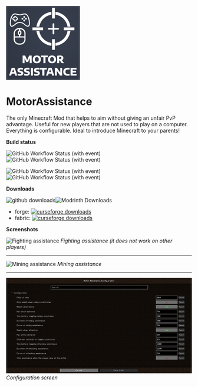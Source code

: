 <img src=".github/assets/motor-assistance-icon.png" alt="drawing" width="200"/>

# MotorAssistance

The only Minecraft Mod that helps to aim without giving an unfair PvP advantage. Useful for new players that are
not used to play on a computer. Everything is configurable. Ideal to introduce Minecraft to your parents!

**Build status**

![GitHub Workflow Status (with event)](https://img.shields.io/github/actions/workflow/status/lilgallon/AimAssistanceMod/build-fabric.yaml?style=for-the-badge&logo=gradle&label=fabric%20build)![GitHub Workflow Status (with event)](https://img.shields.io/github/actions/workflow/status/lilgallon/AimAssistanceMod/release-fabric.yaml?style=for-the-badge&logo=flatpak&logoColor=white&label=fabric%20release)

![GitHub Workflow Status (with event)](https://img.shields.io/github/actions/workflow/status/lilgallon/AimAssistanceMod/build-neoforge.yaml?style=for-the-badge&logo=gradle&label=forge%20build)![GitHub Workflow Status (with event)](https://img.shields.io/github/actions/workflow/status/lilgallon/AimAssistanceMod/release-neoforge.yaml?style=for-the-badge&logo=flatpak&logoColor=white&label=forge%20release)

**Downloads**

![github downloads](https://img.shields.io/github/downloads/lilgallon/aimassistancemod/total.svg?label=Github%20downloads%20(old%20repo)&logo=github&style=for-the-badge)![Modrinth Downloads](https://img.shields.io/modrinth/dt/motor-assistance?style=for-the-badge&logo=modrinth&logoColor=white&label=modrinth%20downloads)

- forge: [![curseforge downloads](http://cf.way2muchnoise.eu/full_399201_downloads.svg)](https://www.curseforge.com/minecraft/mc-mods/aim-assistance)
- fabric: [![curseforge downloads](http://cf.way2muchnoise.eu/full_676747_downloads.svg)](https://www.curseforge.com/minecraft/mc-mods/aim-assistance-fabric)

**Screenshots**

![Fighting assistance](.github/assets/motorassistance-fighting.gif)
_Fighting assistance (it does not work on other players)_

---

![Mining assistance](.github/assets/motorassistance-mining.gif)
_Mining assistance_

---

![MotorAssistance config](.github/assets/motorassistance-config.png)
_Configuration screen_
